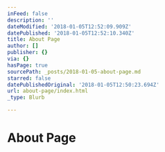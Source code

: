 ```yaml
---
inFeed: false
description: ''
dateModified: '2018-01-05T12:52:09.909Z'
datePublished: '2018-01-05T12:52:10.340Z'
title: About Page
author: []
publisher: {}
via: {}
hasPage: true
sourcePath: _posts/2018-01-05-about-page.md
starred: false
datePublishedOriginal: '2018-01-05T12:50:23.694Z'
url: about-page/index.html
_type: Blurb

---
```

# About Page